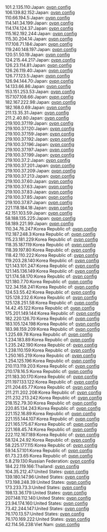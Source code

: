 101.2.135.110:Japan: [ovpn config](vpn/101_2_135_110.ovpn)  
106.139.82.152:Japan: [ovpn config](vpn/106_139_82_152.ovpn)  
110.66.194.5:Japan: [ovpn config](vpn/110_66_194_5.ovpn)  
114.141.34.199:Japan: [ovpn config](vpn/114_141_34_199.ovpn)  
114.174.124.37:Japan: [ovpn config](vpn/114_174_124_37.ovpn)  
115.162.192.244:Japan: [ovpn config](vpn/115_162_192_244.ovpn)  
115.30.204.14:Japan: [ovpn config](vpn/115_30_204_14.ovpn)  
117.108.71.184:Japan: [ovpn config](vpn/117_108_71_184.ovpn)  
119.240.148.197:Japan: [ovpn config](vpn/119_240_148_197.ovpn)  
120.51.50.19:Japan: [ovpn config](vpn/120_51_50_19.ovpn)  
124.215.44.217:Japan: [ovpn config](vpn/124_215_44_217.ovpn)  
126.23.114.81:Japan: [ovpn config](vpn/126_23_114_81.ovpn)  
126.26.119.40:Japan: [ovpn config](vpn/126_26_119_40.ovpn)  
126.77.123.5:Japan: [ovpn config](vpn/126_77_123_5.ovpn)  
126.94.144.70:Japan: [ovpn config](vpn/126_94_144_70.ovpn)  
14.133.66.86:Japan: [ovpn config](vpn/14_133_66_86.ovpn)  
153.151.253.53:Japan: [ovpn config](vpn/153_151_253_53.ovpn)  
157.107.108.66:Japan: [ovpn config](vpn/157_107_108_66.ovpn)  
182.167.222.98:Japan: [ovpn config](vpn/182_167_222_98.ovpn)  
182.168.0.69:Japan: [ovpn config](vpn/182_168_0_69.ovpn)  
211.13.35.31:Japan: [ovpn config](vpn/211_13_35_31.ovpn)  
211.2.40.80:Japan: [ovpn config](vpn/211_2_40_80.ovpn)  
219.100.37.119:Japan: [ovpn config](vpn/219_100_37_119.ovpn)  
219.100.37.120:Japan: [ovpn config](vpn/219_100_37_120.ovpn)  
219.100.37.159:Japan: [ovpn config](vpn/219_100_37_159.ovpn)  
219.100.37.192:Japan: [ovpn config](vpn/219_100_37_192.ovpn)  
219.100.37.196:Japan: [ovpn config](vpn/219_100_37_196.ovpn)  
219.100.37.197:Japan: [ovpn config](vpn/219_100_37_197.ovpn)  
219.100.37.199:Japan: [ovpn config](vpn/219_100_37_199.ovpn)  
219.100.37.2:Japan: [ovpn config](vpn/219_100_37_2.ovpn)  
219.100.37.201:Japan: [ovpn config](vpn/219_100_37_201.ovpn)  
219.100.37.209:Japan: [ovpn config](vpn/219_100_37_209.ovpn)  
219.100.37.213:Japan: [ovpn config](vpn/219_100_37_213.ovpn)  
219.100.37.60:Japan: [ovpn config](vpn/219_100_37_60.ovpn)  
219.100.37.63:Japan: [ovpn config](vpn/219_100_37_63.ovpn)  
219.100.37.83:Japan: [ovpn config](vpn/219_100_37_83.ovpn)  
219.100.37.85:Japan: [ovpn config](vpn/219_100_37_85.ovpn)  
219.100.37.87:Japan: [ovpn config](vpn/219_100_37_87.ovpn)  
221.118.184.18:Japan: [ovpn config](vpn/221_118_184_18.ovpn)  
42.151.103.59:Japan: [ovpn config](vpn/42_151_103_59.ovpn)  
58.188.135.225:Japan: [ovpn config](vpn/58_188_135_225.ovpn)  
58.189.221.99:Japan: [ovpn config](vpn/58_189_221_99.ovpn)  
110.34.76.247:Korea Republic of: [ovpn config](vpn/110_34_76_247.ovpn)  
112.187.248.3:Korea Republic of: [ovpn config](vpn/112_187_248_3.ovpn)  
115.23.181.229:Korea Republic of: [ovpn config](vpn/115_23_181_229.ovpn)  
118.35.187.119:Korea Republic of: [ovpn config](vpn/118_35_187_119.ovpn)  
118.39.197.80:Korea Republic of: [ovpn config](vpn/118_39_197_80.ovpn)  
118.42.110.222:Korea Republic of: [ovpn config](vpn/118_42_110_222.ovpn)  
119.203.28.140:Korea Republic of: [ovpn config](vpn/119_203_28_140.ovpn)  
121.143.101.247:Korea Republic of: [ovpn config](vpn/121_143_101_247.ovpn)  
121.145.136.149:Korea Republic of: [ovpn config](vpn/121_145_136_149.ovpn)  
121.174.58.170:Korea Republic of: [ovpn config](vpn/121_174_58_170.ovpn)  
121.180.7.70:Korea Republic of: [ovpn config](vpn/121_180_7_70.ovpn)  
122.34.158.241:Korea Republic of: [ovpn config](vpn/122_34_158_241.ovpn)  
124.53.55.42:Korea Republic of: [ovpn config](vpn/124_53_55_42.ovpn)  
125.128.232.6:Korea Republic of: [ovpn config](vpn/125_128_232_6.ovpn)  
125.128.251.58:Korea Republic of: [ovpn config](vpn/125_128_251_58.ovpn)  
14.42.45.122:Korea Republic of: [ovpn config](vpn/14_42_45_122.ovpn)  
175.201.149.144:Korea Republic of: [ovpn config](vpn/175_201_149_144.ovpn)  
182.220.126.70:Korea Republic of: [ovpn config](vpn/182_220_126_70.ovpn)  
183.105.124.198:Korea Republic of: [ovpn config](vpn/183_105_124_198.ovpn)  
183.98.159.209:Korea Republic of: [ovpn config](vpn/183_98_159_209.ovpn)  
1.225.69.78:Korea Republic of: [ovpn config](vpn/1_225_69_78.ovpn)  
1.234.183.89:Korea Republic of: [ovpn config](vpn/1_234_183_89.ovpn)  
1.235.242.190:Korea Republic of: [ovpn config](vpn/1_235_242_190.ovpn)  
1.238.110.159:Korea Republic of: [ovpn config](vpn/1_238_110_159.ovpn)  
1.250.165.219:Korea Republic of: [ovpn config](vpn/1_250_165_219.ovpn)  
1.254.125.196:Korea Republic of: [ovpn config](vpn/1_254_125_196.ovpn)  
210.113.119.203:Korea Republic of: [ovpn config](vpn/210_113_119_203.ovpn)  
210.178.16.5:Korea Republic of: [ovpn config](vpn/210_178_16_5.ovpn)  
211.183.30.170:Korea Republic of: [ovpn config](vpn/211_183_30_170.ovpn)  
211.197.133.122:Korea Republic of: [ovpn config](vpn/211_197_133_122.ovpn)  
211.204.65.77:Korea Republic of: [ovpn config](vpn/211_204_65_77.ovpn)  
211.211.202.208:Korea Republic of: [ovpn config](vpn/211_211_202_208.ovpn)  
211.232.213.242:Korea Republic of: [ovpn config](vpn/211_232_213_242.ovpn)  
218.152.79.30:Korea Republic of: [ovpn config](vpn/218_152_79_30.ovpn)  
220.85.134.243:Korea Republic of: [ovpn config](vpn/220_85_134_243.ovpn)  
221.152.16.89:Korea Republic of: [ovpn config](vpn/221_152_16_89.ovpn)  
221.155.144.107:Korea Republic of: [ovpn config](vpn/221_155_144_107.ovpn)  
221.165.175.67:Korea Republic of: [ovpn config](vpn/221_165_175_67.ovpn)  
221.168.45.74:Korea Republic of: [ovpn config](vpn/221_168_45_74.ovpn)  
222.112.167.189:Korea Republic of: [ovpn config](vpn/222_112_167_189.ovpn)  
58.124.24.92:Korea Republic of: [ovpn config](vpn/58_124_24_92.ovpn)  
58.225.177.115:Korea Republic of: [ovpn config](vpn/58_225_177_115.ovpn)  
59.14.57.101:Korea Republic of: [ovpn config](vpn/59_14_57_101.ovpn)  
61.73.23.65:Korea Republic of: [ovpn config](vpn/61_73_23_65.ovpn)  
5.8.219.130:Russian Federation: [ovpn config](vpn/5_8_219_130.ovpn)  
184.22.119.166:Thailand: [ovpn config](vpn/184_22_119_166.ovpn)  
104.35.212.47:United States: [ovpn config](vpn/104_35_212_47.ovpn)  
139.180.147.96:United States: [ovpn config](vpn/139_180_147_96.ovpn)  
173.198.248.39:United States: [ovpn config](vpn/173_198_248_39.ovpn)  
173.233.73.3:United States: [ovpn config](vpn/173_233_73_3.ovpn)  
198.13.36.179:United States: [ovpn config](vpn/198_13_36_179.ovpn)  
207.148.112.140:United States: [ovpn config](vpn/207_148_112_140.ovpn)  
23.94.174.160:United States: [ovpn config](vpn/23_94_174_160.ovpn)  
73.42.244.147:United States: [ovpn config](vpn/73_42_244_147.ovpn)  
76.170.13.57:United States: [ovpn config](vpn/76_170_13_57.ovpn)  
76.170.169.222:United States: [ovpn config](vpn/76_170_169_222.ovpn)  
42.114.56.238:Viet Nam: [ovpn config](vpn/42_114_56_238.ovpn)  
